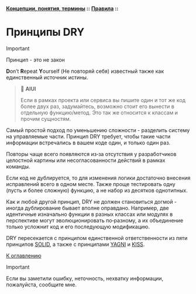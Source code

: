 **[Концепции, понятия, термины](../../README.md#concepts) ::** 
**[Правила](../../README.md#concepts-rules) ::** 
# Принципы DRY

> [!IMPORTANT]
> Принцип - это не закон

**D**on’t **R**epeat **Y**ourself (Не повторяй себя) известный также как единственный источник истины.

> :thinking: **AIUI**
> 
> Если в рамках проекта или сервиса вы пишите один и тот же код более двух раз, задумайтесь, возможно стоит его вынести в отдельную функцию/метод. Это так же относится к классам и прочим сущностям.

Самый простой подход по уменьшению сложности - разделить систему на управляемые части. Принцип DRY требует, чтобы такие части информации встречались в вашем коде один, и только один раз.

Повторы чаще всего появляются из‑за отсутствия у разработчиков целостной картины или несогласованности действий в рамках команды.

Если код не дублируется, то для изменения логики достаточно внесения исправлений всего в одном месте. Также проще тестировать одну (пусть и более сложную) функцию, а не набор из десятков однотипных.

Как и любой другой принцип, DRY не должен становиться догмой - иногда дублирование бывает вполне оправдано. Например, две идентичные изначально функции в разных классах или модулях в перспективе могут эволюционировать по‑разному, а их объединение только усложнит код и его последующую модификацию.

DRY пересекается с принципом единственной ответственности из пяти принципов [SOLID](solid.md), а также с принципами [YAGNI](yagni.md) и [KISS](kiss.md).

[К оглавлению](../../README.md#concepts-rules)

> [!IMPORTANT]
> Если вы заметили ошибку, неточность, нехватку информации, пожалуйста, сообщите мне.
